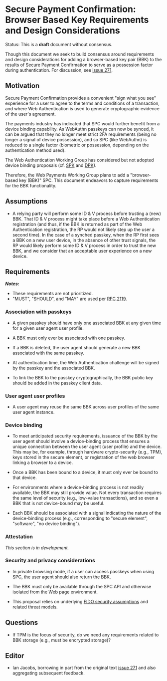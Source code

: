 # Secure Payment Confirmation: Browser Based Key Requirements and Design Considerations

Status: This is a **draft** document without consensus.

Though this document we seek to build consensus around requirements and design considerations for adding a browser-based key pair (BBK) to the results of Secure Payment Confirmation to serve as a possession factor during authentication. For discussion, see [issue 271](https://github.com/w3c/secure-payment-confirmation/issues/271).

## Motivation

Secure Payment Confirmation provides a convenient "sign what you see" experience for a user to agree to the terms and conditions of a transaction, and where Web Authentication is used to generate cryptographic evidence of the user's agreement.

The payments industry has indicated that SPC would further benefit from a device binding capability. As WebAuthn passkeys can now be synced, it can be argued that they no longer meet strict 2FA requirements (being no longer a signal of device possession), and so SPC (like WebAuthn) is reduced to a single factor (biometric or possession, depending on the authentication method used).

The Web Authentication Working Group has considered but not adopted device binding proposals (cf. [SPK](https://github.com/w3c/webauthn/pull/1957) and [DPK](https://github.com/w3c/webauthn/issues/1658)).

Therefore, the Web Payments Working Group plans to add a "browser-based key (BBK)" SPC. This document endeavors to capture requirements for the BBK functionality.

## Assumptions

* A relying party will perform some ID &amp; V process before trusting a (new) BBK. That ID &amp; V process might take place before a Web Authentication registration (and thus, if the BBK is returned as part of the Web Authentication registration, the RP would not likely step up the user a second time). In the case of a synched passkey, when the RP first sees a BBK on a new user device, in the absence of other trust signals, the RP would likely perform some ID &amp; V process in order to trust the new BBK, and we consider that an acceptable user experience on a new device.

## Requirements

***Notes:***

* These requirements are not prioritized.
* "MUST", "SHOULD", and "MAY" are used per [RFC 2119](https://datatracker.ietf.org/doc/html/rfc2119).


### Association with passkeys

* A given passkey should have only one associated BBK at any given time for a given user agent user profile.

* A BBK must only ever be associated with one passkey.

* If a BBK is deleted, the user agent should generate a new BBK associated with the same passkey.

* At authentication time, the Web Authentication challenge will be signed by the passkey and the associated BBK.

* To link the BBK to the passkey cryptographically, the BBK public key should be added in the passkey client data.

### User agent user profiles

* A user agent may reuse the same BBK across user profiles of the same user agent instance.

### Device binding

* To meet anticipated security requirements, issuance of the BBK by the user agent should involve a device-binding process that ensures a unique connection between the user agent (user profile) and the device. This may be, for example, through hardware crypto-security (e.g., TPM), keys stored in the secure element, or registration of the web browser linking a browser to a device.

* Once a BBK has been bound to a device, it must only ever be bound to that device.

* For environments where a device-binding process is not readily available, the BBK may still provide value. Not every transaction requires the same level of security (e.g., low-value transactions), and so even a BBK that is not device-bound may be useful.

* Each BBK should be associated with a signal indicating the nature of the device-binding process (e.g., corresponding to "secure element", "software", "no device binding").

### Attestation

_This section is in development._

### Security and privacy considerations

* In private browsing mode, if a user can access passkeys when using
  SPC, the user agent should also return the BBK.

* The BBK must only be available through the SPC API and otherwise isolated from the Web page environment.

* This proposal relies on underlying [FIDO security assumptions](https://fidoalliance.org/specs/common-specs/fido-security-ref-v2.1-ps-20220523.html#fido-security-assumptions) and related threat models.

## Questions

* If TPM is the focus of security, do we need any requirements related to BBK storage (e.g., must be encrypted storage)?

## Editor

* Ian Jacobs, borrowing in part from the original text [issue
  271](https://github.com/w3c/secure-payment-confirmation/issues/271)
  and also aggregating subsequent feedback.
